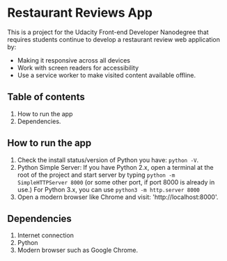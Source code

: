 # Restaurant Reviews App

This is a project for the Udacity Front-end Developer Nanodegree that requires students continue to develop a restaurant review web application by:

- Making it responsive across all devices
- Work with screen readers for accessibility
- Use a service worker to make visited content available offline.

## Table of contents

1. How to run the app
2. Dependencies.

## How to run the app

1. Check the install status/version of Python you have: `python -V`.
2. Python Simple Server: If you have Python 2.x, open a terminal at the root of the project and start server by typing `python -m SimpleHTTPServer 8000` (or some other port, if port 8000 is already in use.) For Python 3.x, you can use `python3 -m http.server 8000`
3. Open a modern browser like Chrome and visit: 'http://localhost:8000'.

## Dependencies

1. Internet connection
2. Python
3. Modern browser such as Google Chrome.